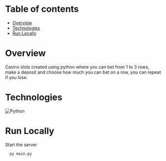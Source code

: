 # Table of contents

- [Overview](#overview)
- [Technologies](#technologies)
- [Run Locally](#run-locally)

# Overview

Casino slots created using python where you can bet from 1 to 3 rows, make a deposit and choose how much you can bet on a row, you can repeat if you lose.

# Technologies

![Python](https://img.shields.io/badge/python-3670A0?style=for-the-badge&logo=python&logoColor=ffdd54)

# Run Locally

Start the server

```bash
  py main.py
```
